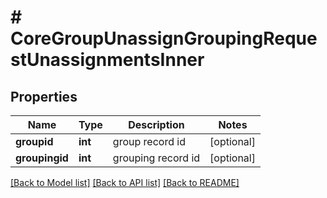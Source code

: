 # # CoreGroupUnassignGroupingRequestUnassignmentsInner

## Properties

Name | Type | Description | Notes
------------ | ------------- | ------------- | -------------
**groupid** | **int** | group record id | [optional]
**groupingid** | **int** | grouping record id | [optional]

[[Back to Model list]](../../README.md#models) [[Back to API list]](../../README.md#endpoints) [[Back to README]](../../README.md)
